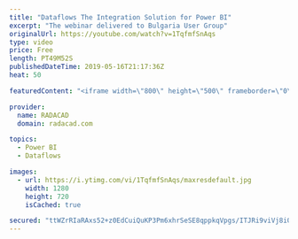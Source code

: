 ```yaml
---
title: "Dataflows The Integration Solution for Power BI"
excerpt: "The webinar delivered to Bulgaria User Group"
originalUrl: https://youtube.com/watch?v=1TqfmfSnAqs
type: video
price: Free
length: PT49M52S
publishedDateTime: 2019-05-16T21:17:36Z
heat: 50

featuredContent: "<iframe width=\"800\" height=\"500\" frameborder=\"0\" src=\"https://www.youtube.com/embed/1TqfmfSnAqs\" allow=\"accelerometer; autoplay; encrypted-media; gyroscope; picture-in-picture\" allowfullscreen></iframe>"

provider:
  name: RADACAD
  domain: radacad.com

topics:
  - Power BI
  - Dataflows

images:
  - url: https://i.ytimg.com/vi/1TqfmfSnAqs/maxresdefault.jpg
    width: 1280
    height: 720
    isCached: true

secured: "ttWZrRIaRAxs52+z0EdCuiQuKP3Pm6xhrSeSE8qppkqVpgs/ITJRi9viVj8i00UsMXCvYVCdshyPUtKGX+7mVKU8cTMfOXhd15ZlWL8uAVbWexjb82AJe3qnh8UHz6oJWuG665SLTRrMOIeojBUmm0f6pnMLQ8Khl81CVNtwS+SFsEx/TkgdfgTBsTrOLJHkfPE5H6Z+BKKMtFw3D1NDhCeMmM4sxH7JPZN7Rnc4cJ5DDRhwsDjWmaOekCKAZScNsVmlvEdOz6KUIQL4mbx2Qex/rcUHNQuHi/YPzYCLlsr9W0lFTGLEPxi9wRIbV6DziqG1BT59PUYd4VjhNSMLvsRwGc9pAyW275jKFLgRgnIKZUgptP4g0FuY4OG0hCbRE/FtrV9uQIwDLGfkzCCjscZocMCPJzLzf6f6xlRmTDs=;O/smvYvWy5oYdAPqmjFSIA=="
---
```


